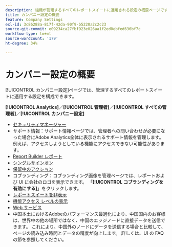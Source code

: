 ```yaml
---
description: 組織が管理するすべてのレポートスイートに適用される設定の概要ページです。
title: カンパニー設定の概要
feature: Company Settings
exl-id: 3c86288a-817f-42da-90f9-b5220a2c2c23
source-git-commit: e09234ca27fbf923e026aa1f2ed0ebfed636bf7c
workflow-type: tm+mt
source-wordcount: '179'
ht-degree: 34%

---
```


# カンパニー設定の概要

[!UICONTROL カンパニー設定]ページでは、管理するすべてのレポートスイートに適用する設定を構成できます。

**[!UICONTROL Analytics]**／**[!UICONTROL 管理者]**／**[!UICONTROL すべての管理者]**／**[!UICONTROL カンパニー設定]**

+ [セキュリティマネージャー](security-manager.md)
+ サポート情報：サポート情報ページでは、管理者への問い合わせが必要になった場合にAdobe Analytics全体に表示されるサポート情報を管理します。 例えば、アクセスしようとしている機能にアクセスできない可能性があります。
+ [Report Builder レポート](report-builder-reports-admin.md)
+ [シングルサインオン](single-signon-admin.md)
+ [保留中のアクション](pending-actions-admin.md)
+ コブランディング：コブランディング画像を管理ページでは、レポートおよび UI に会社のロゴを表示できます。 「**[!UICONTROL コブランディングを有効にする]**」をクリックします。
+ [レポートスイートを非表示](c-hide-report-suites.md)
+ [機能アクセス レベルの表示](feature-access-levels.md)
+ [Web サービス](web-services-admin.md)
+ 中国本土におけるAdobeのパフォーマンス最適化により、中国国内のお客様は、世界中の他の場所ではなく、中国のエッジノードに直接データを送信できます。 これにより、中国外のノードにデータを送信する場合と比較して、ページの読み込み時間とデータの精度が向上します。 詳しくは、UI の FAQ の節を参照してください。